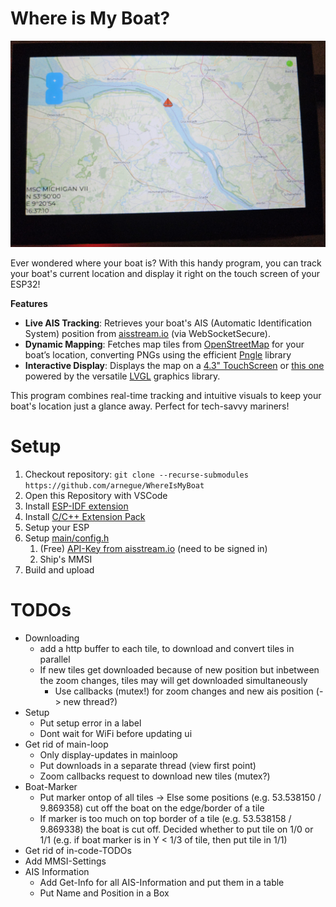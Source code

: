 # Where is My Boat?

![ESP32-S3 4.3inch WhereIsMyBoat](./esp32LCD.jpeg)

Ever wondered where your boat is? With this handy program, you can track your boat's current location and display it right on the touch screen of your ESP32!

**Features**

* **Live AIS Tracking**: Retrieves your boat's AIS (Automatic Identification System) position from [aisstream.io](https://aisstream.io/) (via WebSocketSecure).
* **Dynamic Mapping**: Fetches map tiles from  [OpenStreetMap](https://www.openstreetmap.org) for your boat’s location, converting PNGs using the efficient [Pngle](https://github.com/kikuchan/pngle) library
* **Interactive Display**: Displays the map on a  [4.3" TouchScreen](https://www.waveshare.com/esp32-s3-touch-lcd-4.3.htm) or [this one](https://www.waveshare.com/esp32-s3-touch-lcd-4.3b.htm) powered by the versatile [LVGL](https://lvgl.io/) graphics library.

This program combines real-time tracking and intuitive visuals to keep your boat's location just a glance away. Perfect for tech-savvy mariners!

# Setup

1. Checkout repository: `git clone --recurse-submodules https://github.com/arnegue/WhereIsMyBoat`
2. Open this Repository with VSCode
3. Install [ESP-IDF extension](https://marketplace.visualstudio.com/items?itemName=espressif.esp-idf-extension)
4. Install [C/C++ Extension Pack](https://marketplace.visualstudio.com/items?itemName=ms-vscode.cpptools-extension-pack)
5. Setup your ESP
6. Setup [main/config.h](main/config.h)
    1. (Free) [API-Key from aisstream.io](https://aisstream.io/apikeys) (need to be signed in)
    2. Ship's MMSI
7. Build and upload

# TODOs

* Downloading
    * add a http buffer to each tile, to download and convert tiles in parallel
    * If new tiles get downloaded because of new position but inbetween the zoom changes, tiles may will get downloaded simultaneously
        * Use callbacks (mutex!) for zoom changes and new ais position (-> new thread?)
* Setup
    * Put setup error in a label
    * Dont wait for WiFi before updating ui
* Get rid of main-loop
    * Only display-updates in mainloop
    * Put downloads in a separate thread (view first point)
    * Zoom callbacks request to download new tiles (mutex?)
* Boat-Marker
    * Put marker ontop of all tiles -> Else some positions (e.g. 53.538150 / 9.869358) cut off the boat on the edge/border of a tile
    * If marker is too much on top border of a tile (e.g. 53.538158 / 9.869338) the boat is cut off. Decided whether to put tile on 1/0 or 1/1 (e.g. if boat marker is in Y < 1/3 of tile, then put tile in 1/1)
* Get rid of in-code-TODOs
* Add MMSI-Settings
* AIS Information
    * Add Get-Info for all AIS-Information and put them in a table
    * Put Name and Position in a Box
